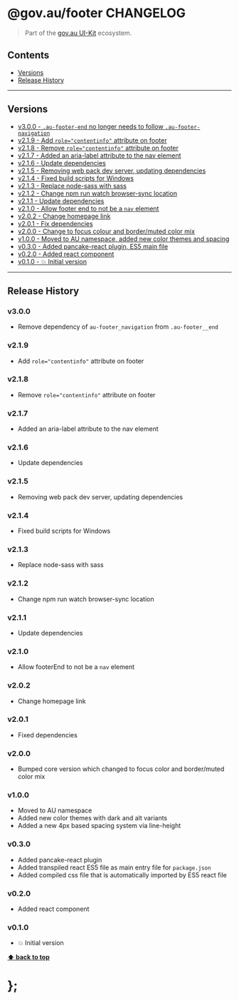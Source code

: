 @gov.au/footer CHANGELOG
======================

> Part of the [gov.au UI-Kit](https://github.com/govau/uikit/) ecosystem.


## Contents

* [Versions](#install)
* [Release History](#release-history)


----------------------------------------------------------------------------------------------------------------------------------------------------------------


## Versions

* [v3.0.0 - `.au-footer-end` no longer needs to follow `.au-footer-navigation`](#v300)
* [v2.1.9 - Add `role="contentinfo"` attribute on footer](#v219)
* [v2.1.8 - Remove `role="contentinfo"` attribute on footer](#v218)
* [v2.1.7 - Added an aria-label attribute to the nav element](#v217)
* [v2.1.6 - Update dependencies](#v216)
* [v2.1.5 - Removing web pack dev server, updating dependencies](#v215)
* [v2.1.4 - Fixed build scripts for Windows](#v214)
* [v2.1.3 - Replace node-sass with sass](#v213)
* [v2.1.2 - Change npm run watch browser-sync location](#v212)
* [v2.1.1 - Update dependencies](#v211)
* [v2.1.0 - Allow footer end to not be a `nav` element](#v210)
* [v2.0.2 - Change homepage link](#v202)
* [v2.0.1 - Fix dependencies](#v201)
* [v2.0.0 - Change to focus colour and border/muted color mix](#v200)
* [v1.0.0 - Moved to AU namespace, added new color themes and spacing](#v100)
* [v0.3.0 - Added pancake-react plugin, ES5 main file](#v030)
* [v0.2.0 - Added react component](#v020)
* [v0.1.0 - 💥 Initial version](#v010)


----------------------------------------------------------------------------------------------------------------------------------------------------------------


## Release History

### v3.0.0

- Remove dependency of `au-footer_navigation` from `.au-footer__end`


### v2.1.9

- Add `role="contentinfo"` attribute on footer


### v2.1.8 

- Remove `role="contentinfo"` attribute on footer


### v2.1.7

- Added an aria-label attribute to the nav element


### v2.1.6

- Update dependencies


### v2.1.5

- Removing web pack dev server, updating dependencies


### v2.1.4

- Fixed build scripts for Windows


### v2.1.3

- Replace node-sass with sass


### v2.1.2

- Change npm run watch browser-sync location


### v2.1.1

- Update dependencies


### v2.1.0

- Allow footerEnd to not be a `nav` element


### v2.0.2

- Change homepage link


### v2.0.1

- Fixed dependencies


### v2.0.0

- Bumped core version which changed to focus color and border/muted color mix


### v1.0.0

- Moved to AU namespace
- Added new color themes with dark and alt variants
- Added a new 4px based spacing system via line-height


### v0.3.0

- Added pancake-react plugin
- Added transpiled react ES5 file as main entry file for `package.json`
- Added compiled css file that is automatically imported by ES5 react file


### v0.2.0

- Added react component


### v0.1.0

- 💥 Initial version


**[⬆ back to top](#contents)**


# };
